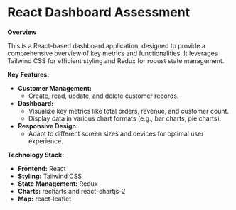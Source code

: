 # React Dashboard Assessment

**Overview**

This is a React-based dashboard application, designed to provide a comprehensive overview of key metrics and functionalities. It leverages Tailwind CSS for efficient styling and Redux for robust state management.

**Key Features:**

* **Customer Management:** 
    * Create, read, update, and delete customer records.
* **Dashboard:** 
    * Visualize key metrics like total orders, revenue, and customer count.
    * Display data in various chart formats (e.g., bar charts, pie charts).
* **Responsive Design:** 
    * Adapt to different screen sizes and devices for optimal user experience.

**Technology Stack:**

* **Frontend:** React
* **Styling:** Tailwind CSS
* **State Management:** Redux
* **Charts:** recharts and react-chartjs-2
* **Map:** react-leaflet
